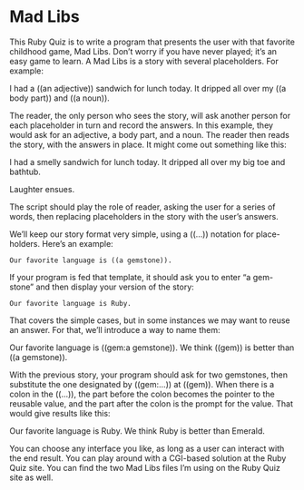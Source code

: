 Mad Libs
========

This Ruby Quiz is to write a program that presents the user with that favorite childhood game, Mad Libs. Don’t worry if you have never played; it’s an easy game to learn. A Mad Libs is a story with several placeholders. For example:

  I had a ((an adjective)) sandwich for lunch today. It dripped all over my ((a body part)) and ((a noun)).

The reader, the only person who sees the story, will ask another person for each placeholder in turn and record the answers. In this example, they would ask for an adjective, a body part, and a noun. The reader then reads the story, with the answers in place. It might come out something like this:

  I had a smelly sandwich for lunch today. It dripped all over my big toe and bathtub.

Laughter ensues.

The script should play the role of reader, asking the user for a series of words, then replacing placeholders in the story with the user’s answers.

We’ll keep our story format very simple, using a ((...)) notation for place- holders. Here’s an example:

    Our favorite language is ((a gemstone)).

If your program is fed that template, it should ask you to enter “a gem- stone” and then display your version of the story:

    Our favorite language is Ruby.

That covers the simple cases, but in some instances we may want to reuse an answer. For that, we’ll introduce a way to name them:

  Our favorite language is ((gem:a gemstone)). We think ((gem)) is better than ((a gemstone)).

With the previous story, your program should ask for two gemstones, then substitute the one designated by ((gem:...)) at ((gem)). When there is a colon in the ((...)), the part before the colon becomes the pointer to the reusable value, and the part after the colon is the prompt for the value. That would give results like this:

  Our favorite language is Ruby. We think Ruby is better than Emerald.

You can choose any interface you like, as long as a user can interact with the end result. You can play around with a CGI-based solution at the Ruby Quiz site.  You can find the two Mad Libs files I’m using on the Ruby Quiz site as well.

